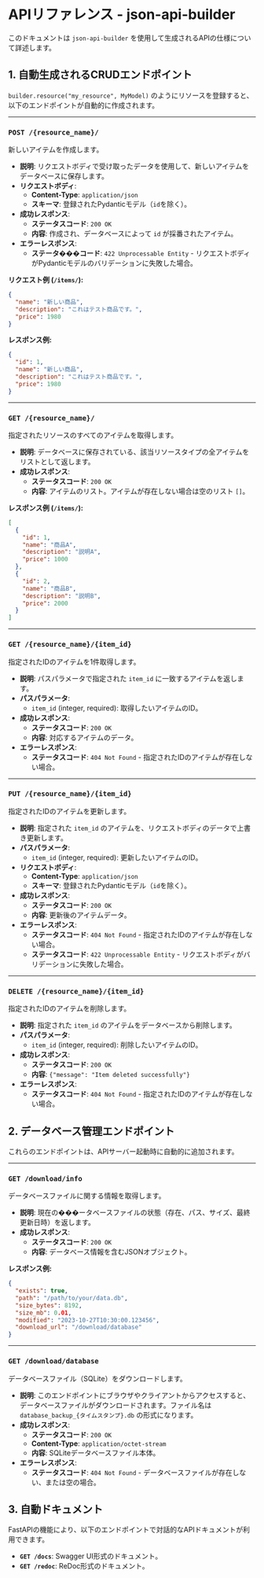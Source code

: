 # APIリファレンス - json-api-builder

このドキュメントは `json-api-builder` を使用して生成されるAPIの仕様について詳述します。

## 1. 自動生成されるCRUDエンドポイント

`builder.resource("my_resource", MyModel)` のようにリソースを登録すると、以下のエンドポイントが自動的に作成されます。

---

### `POST /{resource_name}/`

新しいアイテムを作成します。

- **説明**: リクエストボディで受け取ったデータを使用して、新しいアイテムをデータベースに保存します。
- **リクエストボディ**:
  - **Content-Type**: `application/json`
  - **スキーマ**: 登録されたPydanticモデル（`id`を除く）。
- **成功レスポンス**:
  - **ステータスコード**: `200 OK`
  - **内容**: 作成され、データベースによって `id` が採番されたアイテム。
- **エラーレスポンス**:
  - **ステータ���コード**: `422 Unprocessable Entity` - リクエストボディがPydanticモデルのバリデーションに失敗した場合。

**リクエスト例 (`/items/`):**
```json
{
  "name": "新しい商品",
  "description": "これはテスト商品です。",
  "price": 1980
}
```

**レスポンス例:**
```json
{
  "id": 1,
  "name": "新しい商品",
  "description": "これはテスト商品です。",
  "price": 1980
}
```

---

### `GET /{resource_name}/`

指定されたリソースのすべてのアイテムを取得します。

- **説明**: データベースに保存されている、該当リソースタイプの全アイテムをリストとして返します。
- **成功レスポンス**:
  - **ステータスコード**: `200 OK`
  - **内容**: アイテムのリスト。アイテムが存在しない場合は空のリスト `[]`。

**レスポンス例 (`/items/`):**
```json
[
  {
    "id": 1,
    "name": "商品A",
    "description": "説明A",
    "price": 1000
  },
  {
    "id": 2,
    "name": "商品B",
    "description": "説明B",
    "price": 2000
  }
]
```

---

### `GET /{resource_name}/{item_id}`

指定されたIDのアイテムを1件取得します。

- **説明**: パスパラメータで指定された `item_id` に一致するアイテムを返します。
- **パスパラメータ**:
  - `item_id` (integer, required): 取得したいアイテムのID。
- **成功レスポンス**:
  - **ステータスコード**: `200 OK`
  - **内容**: 対応するアイテムのデータ。
- **エラーレスポンス**:
  - **ステータスコード**: `404 Not Found` - 指定されたIDのアイテムが存在しない場合。

---

### `PUT /{resource_name}/{item_id}`

指定されたIDのアイテムを更新します。

- **説明**: 指定された `item_id` のアイテムを、リクエストボディのデータで上書き更新します。
- **パスパラメータ**:
  - `item_id` (integer, required): 更新したいアイテムのID。
- **リクエストボディ**:
  - **Content-Type**: `application/json`
  - **スキーマ**: 登録されたPydanticモデル（`id`を除く）。
- **成功レスポンス**:
  - **ステータスコード**: `200 OK`
  - **内容**: 更新後のアイテムデータ。
- **エラーレスポンス**:
  - **ステータスコード**: `404 Not Found` - 指定されたIDのアイテムが存在しない場合。
  - **ステータスコード**: `422 Unprocessable Entity` - リクエストボディがバリデーションに失敗した場合。

---

### `DELETE /{resource_name}/{item_id}`

指定されたIDのアイテムを削除します。

- **説明**: 指定された `item_id` のアイテムをデータベースから削除します。
- **パスパラメータ**:
  - `item_id` (integer, required): 削除したいアイテムのID。
- **成功レスポンス**:
  - **ステータスコード**: `200 OK`
  - **内容**: `{"message": "Item deleted successfully"}`
- **エラーレスポンス**:
  - **ステータスコード**: `404 Not Found` - 指定されたIDのアイテムが存在しない場合。

## 2. データベース管理エンドポイント

これらのエンドポイントは、APIサーバー起動時に自動的に追加されます。

---

### `GET /download/info`

データベースファイルに関する情報を取得します。

- **説明**: 現在の���ータベースファイルの状態（存在、パス、サイズ、最終更新日時）を返します。
- **成功レスポンス**:
  - **ステータスコード**: `200 OK`
  - **内容**: データベース情報を含むJSONオブジェクト。

**レスポンス例:**
```json
{
  "exists": true,
  "path": "/path/to/your/data.db",
  "size_bytes": 8192,
  "size_mb": 0.01,
  "modified": "2023-10-27T10:30:00.123456",
  "download_url": "/download/database"
}
```

---

### `GET /download/database`

データベースファイル（SQLite）をダウンロードします。

- **説明**: このエンドポイントにブラウザやクライアントからアクセスすると、データベースファイルがダウンロードされます。ファイル名は `database_backup_{タイムスタンプ}.db` の形式になります。
- **成功レスポンス**:
  - **ステータスコード**: `200 OK`
  - **Content-Type**: `application/octet-stream`
  - **内容**: SQLiteデータベースファイル本体。
- **エラーレスポンス**:
  - **ステータスコード**: `404 Not Found` - データベースファイルが存在しない、または空の場合。

## 3. 自動ドキュメント

FastAPIの機能により、以下のエンドポイントで対話的なAPIドキュメントが利用できます。

- **`GET /docs`**: Swagger UI形式のドキュメント。
- **`GET /redoc`**: ReDoc形式のドキュメント。
